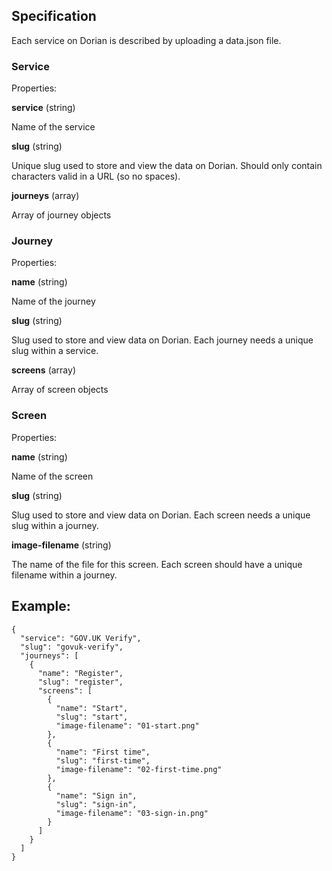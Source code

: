 ## Specification

Each service on Dorian is described by uploading a data.json file.

### Service

Properties:

**service** (string)

Name of the service

**slug** (string)

Unique slug used to store and view the data on Dorian. Should only contain characters valid in a URL (so no spaces).

**journeys** (array)

Array of journey objects

### Journey

Properties:

**name** (string)

Name of the journey

**slug** (string)

Slug used to store and view data on Dorian. Each journey needs a unique slug within a service.

**screens** (array)

Array of screen objects

### Screen

Properties:

**name** (string)

Name of the screen

**slug** (string)

Slug used to store and view data on Dorian. Each screen needs a unique slug within a journey.

**image-filename** (string)

The name of the file for this screen. Each screen should have a unique filename within a journey.

## Example:

```
{
  "service": "GOV.UK Verify",
  "slug": "govuk-verify",
  "journeys": [
    {
      "name": "Register",
      "slug": "register",
      "screens": [
        {
          "name": "Start",
          "slug": "start",
          "image-filename": "01-start.png"
        },
        {
          "name": "First time",
          "slug": "first-time",
          "image-filename": "02-first-time.png"
        },
        {
          "name": "Sign in",
          "slug": "sign-in",
          "image-filename": "03-sign-in.png"
        }
      ]
    }
  ]
}
```
